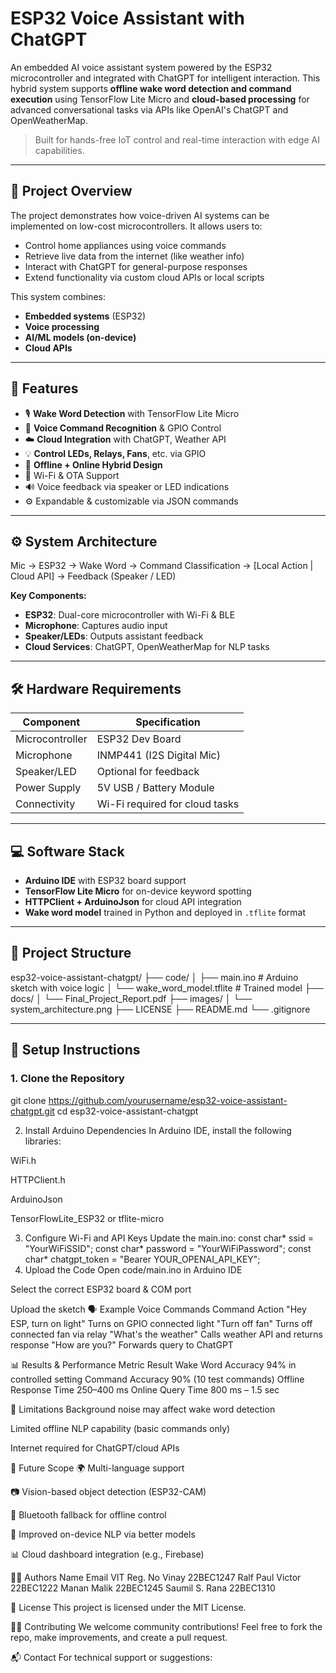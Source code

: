 # ESP32 Voice Assistant with ChatGPT

An embedded AI voice assistant system powered by the ESP32 microcontroller and integrated with ChatGPT for intelligent interaction. This hybrid system supports **offline wake word detection and command execution** using TensorFlow Lite Micro and **cloud-based processing** for advanced conversational tasks via APIs like OpenAI's ChatGPT and OpenWeatherMap.

> Built for hands-free IoT control and real-time interaction with edge AI capabilities.

---

## 🧠 Project Overview

The project demonstrates how voice-driven AI systems can be implemented on low-cost microcontrollers. It allows users to:
- Control home appliances using voice commands
- Retrieve live data from the internet (like weather info)
- Interact with ChatGPT for general-purpose responses
- Extend functionality via custom cloud APIs or local scripts

This system combines:
- **Embedded systems** (ESP32)
- **Voice processing**
- **AI/ML models (on-device)**
- **Cloud APIs**

---

## 📌 Features

- 🎙️ **Wake Word Detection** with TensorFlow Lite Micro
- 🧠 **Voice Command Recognition** & GPIO Control
- ☁️ **Cloud Integration** with ChatGPT, Weather API
- 💡 **Control LEDs, Relays, Fans**, etc. via GPIO
- 🔄 **Offline + Online Hybrid Design**
- 📡 Wi-Fi & OTA Support
- 🔊 Voice feedback via speaker or LED indications
- ⚙️ Expandable & customizable via JSON commands

---
## ⚙️ System Architecture

Mic → ESP32 → Wake Word → Command Classification →
[Local Action | Cloud API] → Feedback (Speaker / LED)


**Key Components:**
- **ESP32**: Dual-core microcontroller with Wi-Fi & BLE
- **Microphone**: Captures audio input
- **Speaker/LEDs**: Outputs assistant feedback
- **Cloud Services**: ChatGPT, OpenWeatherMap for NLP tasks

---

## 🛠 Hardware Requirements

| Component         | Specification                    |
|------------------|----------------------------------|
| Microcontroller   | ESP32 Dev Board                  |
| Microphone        | INMP441 (I2S Digital Mic)        |
| Speaker/LED       | Optional for feedback            |
| Power Supply      | 5V USB / Battery Module          |
| Connectivity      | Wi-Fi required for cloud tasks   |

---

## 💻 Software Stack

- **Arduino IDE** with ESP32 board support
- **TensorFlow Lite Micro** for on-device keyword spotting
- **HTTPClient + ArduinoJson** for cloud API integration
- **Wake word model** trained in Python and deployed in `.tflite` format

---

## 📂 Project Structure
esp32-voice-assistant-chatgpt/
├── code/
│ ├── main.ino # Arduino sketch with voice logic
│ └── wake_word_model.tflite # Trained model
├── docs/
│ └── Final_Project_Report.pdf
├── images/
│ └── system_architecture.png
├── LICENSE
├── README.md
└── .gitignore


---

## 🧪 Setup Instructions

### 1. Clone the Repository


git clone https://github.com/yourusername/esp32-voice-assistant-chatgpt.git
cd esp32-voice-assistant-chatgpt 

2. Install Arduino Dependencies
In Arduino IDE, install the following libraries:

WiFi.h

HTTPClient.h

ArduinoJson

TensorFlowLite_ESP32 or tflite-micro

3. Configure Wi-Fi and API Keys
Update the main.ino:
const char* ssid = "YourWiFiSSID";
const char* password = "YourWiFiPassword";
const char* chatgpt_token = "Bearer YOUR_OPENAI_API_KEY";
4. Upload the Code
Open code/main.ino in Arduino IDE

Select the correct ESP32 board & COM port

Upload the sketch
🗣️ Example Voice Commands
Command	Action
"Hey ESP, turn on light"	Turns on GPIO connected light
"Turn off fan"	Turns off connected fan via relay
"What's the weather"	Calls weather API and returns response
"How are you?"	Forwards query to ChatGPT

📊 Results & Performance
Metric	Result
Wake Word Accuracy	94% in controlled setting
Command Accuracy	90% (10 test commands)
Offline Response Time	250–400 ms
Online Query Time	800 ms – 1.5 sec

🚧 Limitations
Background noise may affect wake word detection

Limited offline NLP capability (basic commands only)

Internet required for ChatGPT/cloud APIs

🚀 Future Scope
🌍 Multi-language support

📷 Vision-based object detection (ESP32-CAM)

📡 Bluetooth fallback for offline control

🧠 Improved on-device NLP via better models

📊 Cloud dashboard integration (e.g., Firebase)

👨‍💻 Authors
Name	Email	VIT Reg. No
Vinay	22BEC1247
Ralf Paul Victor	22BEC1222
Manan Malik	22BEC1245
Saumil S. Rana	22BEC1310

📄 License
This project is licensed under the MIT License.

🙋‍♂️ Contributing
We welcome community contributions!
Feel free to fork the repo, make improvements, and create a pull request.

📬 Contact
For technical support or suggestions:


